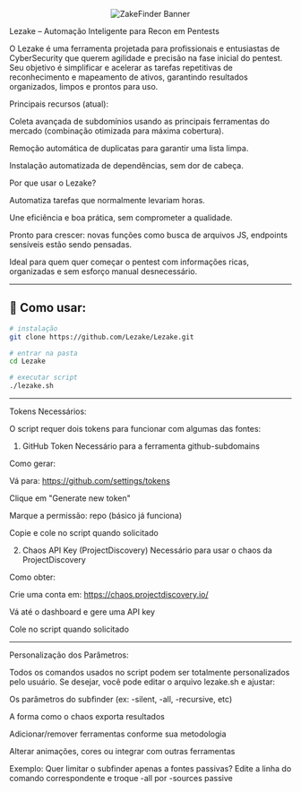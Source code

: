<p align="center">
  <img src="https://github.com/Lezake/ZakeFinder/blob/eb6f826a1f1e52f2489af88aeb19e2ad706b47b3/zakebanner.png" alt="ZakeFinder Banner" />
</p>

Lezake – Automação Inteligente para Recon em Pentests

O Lezake é uma ferramenta projetada para profissionais e entusiastas de CyberSecurity que querem agilidade e precisão na fase inicial do pentest. Seu objetivo é simplificar e acelerar as tarefas repetitivas de reconhecimento e mapeamento de ativos, garantindo resultados organizados, limpos e prontos para uso.

Principais recursos (atual):

Coleta avançada de subdomínios usando as principais ferramentas do mercado (combinação otimizada para máxima cobertura).

Remoção automática de duplicatas para garantir uma lista limpa.

Instalação automatizada de dependências, sem dor de cabeça.

Por que usar o Lezake?

Automatiza tarefas que normalmente levariam horas.

Une eficiência e boa prática, sem comprometer a qualidade.


Pronto para crescer: novas funções como busca de arquivos JS, endpoints sensíveis estão sendo pensadas.

Ideal para quem quer começar o pentest com informações ricas, organizadas e sem esforço manual desnecessário.

-----------------------

## 📘 Como usar:

```bash
# instalação  
git clone https://github.com/Lezake/Lezake.git

# entrar na pasta  
cd Lezake

# executar script  
./lezake.sh
```


-----------------------
Tokens Necessários:

O script requer dois tokens para funcionar com algumas das fontes:

1. GitHub Token
Necessário para a ferramenta github-subdomains

Como gerar:

Vá para: https://github.com/settings/tokens

Clique em "Generate new token"

Marque a permissão: repo (básico já funciona)

Copie e cole no script quando solicitado

2. Chaos API Key (ProjectDiscovery)
Necessário para usar o chaos da ProjectDiscovery

Como obter:

Crie uma conta em: https://chaos.projectdiscovery.io/

Vá até o dashboard e gere uma API key

Cole no script quando solicitado

-----------------------
Personalização dos Parâmetros:

Todos os comandos usados no script podem ser totalmente personalizados pelo usuário.
Se desejar, você pode editar o arquivo lezake.sh e ajustar:

Os parâmetros do subfinder (ex: -silent, -all, -recursive, etc)

A forma como o chaos exporta resultados

Adicionar/remover ferramentas conforme sua metodologia

Alterar animações, cores ou integrar com outras ferramentas

Exemplo: Quer limitar o subfinder apenas a fontes passivas?
Edite a linha do comando correspondente e troque -all por -sources passive
